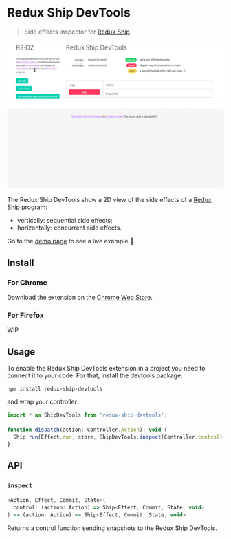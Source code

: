 # Redux Ship DevTools
> Side effects inspector for [Redux Ship](https://github.com/clarus/redux-ship).

[![Screenshot](https://raw.githubusercontent.com/clarus/redux-ship-devtools/screenshots/animation.gif)](https://clarus.github.io/redux-ship-devtools/)

The Redux Ship DevTools show a 2D view of the side effects of a [Redux Ship](https://github.com/clarus/redux-ship) program:
* vertically: sequential side effects;
* horizontally: concurrent side effects.

Go to the [demo page](https://clarus.github.io/redux-ship-devtools/) to see a live example :rocket:.

## Install
### For Chrome
Download the extension on the [Chrome Web Store](https://chrome.google.com/webstore/detail/redux-ship-devtools/kbcgcifbcgamdlgdahbfangmfiofpmni).

### For Firefox
WIP

## Usage
To enable the Redux Ship DevTools extension in a project you need to connect it to your code. For that, install the devtools package:
```
npm install redux-ship-devtools
```
and wrap your controller:
```js
import * as ShipDevTools from 'redux-ship-devtools';

function dispatch(action: Controller.Action): void {
  Ship.run(Effect.run, store, ShipDevTools.inspect(Controller.control)(action));
}
```

## API
### `inspect`
```js
<Action, Effect, Commit, State>(
  control: (action: Action) => Ship<Effect, Commit, State, void>
) => (action: Action) => Ship<Effect, Commit, State, void>
```

Returns a control function sending snapshots to the Redux Ship DevTools.

